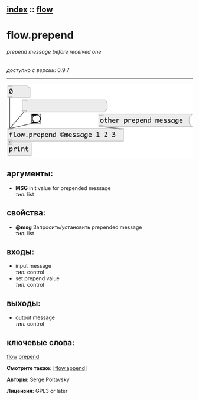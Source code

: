 [index](index.html) :: [flow](category_flow.html)
---

# flow.prepend

###### prepend message before received one

*доступно с версии:* 0.9.7

---




[![example](../examples/img/flow.prepend.jpg)](../examples/pd/flow.prepend.pd)



## аргументы:

* **MSG**
init value for prepended message<br>
_тип:_ list<br>





## свойства:

* **@msg** 
Запросить/установить prepended message<br>
_тип:_ list<br>



## входы:

* input message<br>
_тип:_ control
* set prepend value<br>
_тип:_ control



## выходы:

* output message<br>
_тип:_ control



## ключевые слова:

[flow](keywords/flow.html)
[prepend](keywords/prepend.html)



**Смотрите также:**
[\[flow.append\]](flow.append.html)




**Авторы:** Serge Poltavsky




**Лицензия:** GPL3 or later





